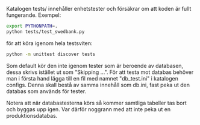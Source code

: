 Katalogen tests/ innehåller enhetstester och försäkrar om att koden är fullt fungerande. Exempel:

```bash
export PYTHONPATH=.
python tests/test_swedbank.py
```

för att köra igenom hela testsviten:

```bash
python -m unittest discover tests
```

Som default kör den inte igenom tester som är beroende av databasen, dessa skrivs istället ut som "Skipping ...". För att testa mot databas behöver man i första hand lägga till en fil med namnet "db_test.ini" i katalogen configs. Denna skall bestå av samma innehåll som db.ini, fast peka ut den databas som används för tester.

Notera att när databastesterna körs så kommer samtliga tabeller tas bort och byggas upp igen. Var därför noggrann med att inte peka ut en produktionsdatabas.